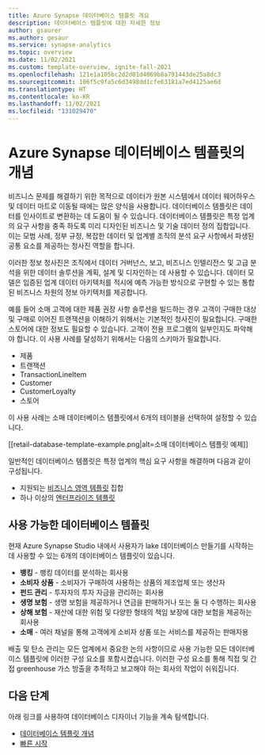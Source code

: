 ```yaml
---
title: Azure Synapse 데이터베이스 템플릿 개요
description: 데이터베이스 템플릿에 대한 자세한 정보
author: gsaurer
ms.author: gesaur
ms.service: synapse-analytics
ms.topic: overview
ms.date: 11/02/2021
ms.custom: template-overview, ignite-fall-2021
ms.openlocfilehash: 121e1a105bc2d2d01d4069b8a791443de25a8dc3
ms.sourcegitcommit: 106f5c9fa5c6d3498dd1cfe63181a7ed4125ae6d
ms.translationtype: HT
ms.contentlocale: ko-KR
ms.lasthandoff: 11/02/2021
ms.locfileid: "131029470"
---
```

# <a name="what-is-azure-synapse-database-templates"></a>Azure Synapse 데이터베이스 템플릿의 개념

비즈니스 문제를 해결하기 위한 목적으로 데이터가 원본 시스템에서 데이터 웨어하우스 및 데이터 마트로 이동될 때에는 많은 양식을 사용합니다. 데이터베이스 템플릿은 데이터를 인사이트로 변환하는 데 도움이 될 수 있습니다. 데이터베이스 템플릿은 특정 업계의 요구 사항을 충족 하도록 미리 디자인된 비즈니스 및 기술 데이터 정의 집합입니다. 이는 모범 사례, 정부 규정, 복잡한 데이터 및 업계별 조직의 분석 요구 사항에서 파생된 공통 요소를 제공하는 청사진 역할을 합니다. 

이러한 정보 청사진은 조직에서 데이터 거버넌스, 보고, 비즈니스 인텔리전스 및 고급 분석을 위한 데이터 솔루션을 계획, 설계 및 디자인하는 데 사용할 수 있습니다. 데이터 모델은 입증된 업계 데이터 아키텍처를 적시에 예측 가능한 방식으로 구현할 수 있는 통합된 비즈니스 차원의 정보 아키텍처를 제공합니다. 

예를 들어 소매 고객에 대한 제품 권장 사항 솔루션을 빌드하는 경우 고객이 구매한 대상 및 구매로 이어진 트랜잭션을 이해하기 위해서는 기본적인 청사진이 필요합니다. 구매한 스토어에 대한 정보도 필요할 수 있습니다. 고객이 전용 프로그램의 일부인지도 파악해야 합니다. 이 사용 사례를 달성하기 위해서는 다음의 스키마가 필요합니다. 

 - 제품 
 - 트랜잭션 
 - TransactionLineItem 
 - Customer 
 - CustomerLoyalty 
 - 스토어 

이 사용 사례는 소매 데이터베이스 템플릿에서 6개의 테이블을 선택하여 설정할 수 있습니다. 

[[retail-database-template-example.png|alt=소매 데이터베이스 템플릿 예제]]

일반적인 데이터베이스 템플릿은 특정 업계의 핵심 요구 사항을 해결하며 다음과 같이 구성됩니다. 

 - 지원되는 [비즈니스 영역 템플릿](concepts-database-templates.md#business-area-templates) 집합
 - 하나 이상의 [엔터프라이즈 템플릿](concepts-database-templates.md#enterprise-templates)  

## <a name="available-database-templates"></a>사용 가능한 데이터베이스 템플릿 

현재 Azure Synapse Studio 내에서 사용자가 lake 데이터베이스 만들기를 시작하는 데 사용할 수 있는 6개의 데이터베이스 템플릿이 있습니다. 

 - **뱅킹** - 뱅킹 데이터를 분석하는 회사용
 - **소비자 상품** - 소비자가 구매하여 사용하는 상품의 제조업체 또는 생산자
 - **펀드 관리** - 투자자의 투자 자금을 관리하는 회사용
 - **생명 보험** - 생명 보험을 제공하거나 연금을 판매하거나 또는 둘 다 수행하는 회사용
 - **상해 보험** - 재산에 대한 위험 및 다양한 형태의 책임 보장에 대한 보험을 제공하는 회사용
 - **소매** - 여러 채널을 통해 고객에게 소비자 상품 또는 서비스를 제공하는 판매자용

배출 및 탄소 관리는 모든 업계에서 중요한 논의 사항이므로 사용 가능한 모든 데이터베이스 템플릿에 이러한 구성 요소를 포함시켰습니다. 이러한 구성 요소를 통해 직접 및 간접 greenhouse 가스 방출을 추적하고 보고해야 하는 회사의 작업이 쉬워집니다.

## <a name="next-steps"></a>다음 단계
아래 링크를 사용하여 데이터베이스 디자이너 기능을 계속 탐색합니다.
- [데이터베이스 템플릿 개념](concepts-database-templates.md)
- [빠른 시작](quick-start-create-lake-database.md)
